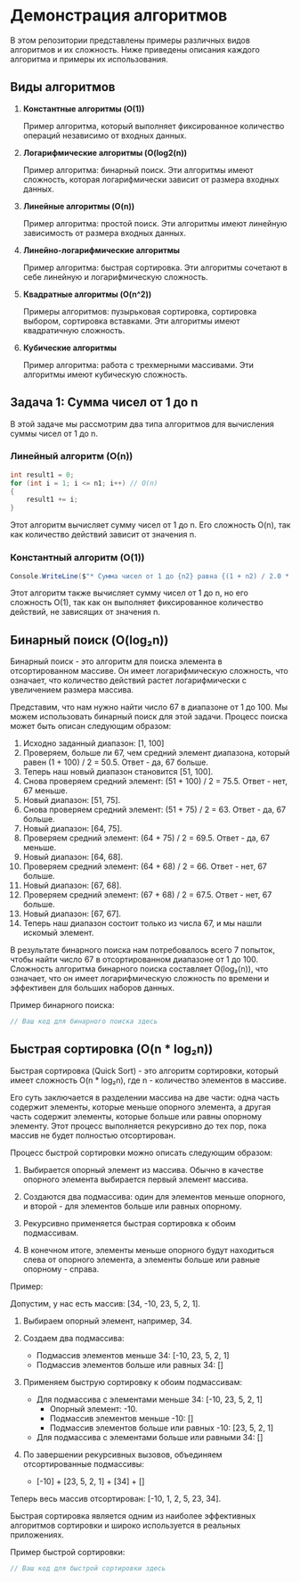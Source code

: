 # Демонстрация алгоритмов

В этом репозитории представлены примеры различных видов алгоритмов и их сложность. Ниже приведены описания каждого алгоритма и примеры их использования.

## Виды алгоритмов

1. **Константные алгоритмы (O(1))**
   
   Пример алгоритма, который выполняет фиксированное количество операций независимо от входных данных.

2. **Логарифмические алгоритмы (O(log2(n))**
   
   Пример алгоритма: бинарный поиск. Эти алгоритмы имеют сложность, которая логарифмически зависит от размера входных данных.

3. **Линейные алгоритмы (O(n))**
   
   Пример алгоритма: простой поиск. Эти алгоритмы имеют линейную зависимость от размера входных данных.

4. **Линейно-логарифмические алгоритмы**
   
   Пример алгоритма: быстрая сортировка. Эти алгоритмы сочетают в себе линейную и логарифмическую сложность.

5. **Квадратные алгоритмы (O(n^2))**
   
   Примеры алгоритмов: пузырьковая сортировка, сортировка выбором, сортировка вставками. Эти алгоритмы имеют квадратичную сложность.

6. **Кубические алгоритмы**
   
   Пример алгоритма: работа с трехмерными массивами. Эти алгоритмы имеют кубическую сложность.

## Задача 1: Сумма чисел от 1 до n

В этой задаче мы рассмотрим два типа алгоритмов для вычисления суммы чисел от 1 до n.

### Линейный алгоритм (O(n))

```csharp
int result1 = 0;
for (int i = 1; i <= n1; i++) // O(n)
{
    result1 += i;
}
```

Этот алгоритм вычисляет сумму чисел от 1 до n. Его сложность O(n), так как количество действий зависит от значения n.

### Константный алгоритм (O(1))

```csharp
Console.WriteLine($"* Сумма чисел от 1 до {n2} равна {(1 + n2) / 2.0 * n2}");
```

Этот алгоритм также вычисляет сумму чисел от 1 до n, но его сложность O(1), так как он выполняет фиксированное количество действий, не зависящих от значения n.

## Бинарный поиск (O(log₂n))

Бинарный поиск - это алгоритм для поиска элемента в отсортированном массиве. Он имеет логарифмическую сложность, что означает, что количество действий растет логарифмически с увеличением размера массива.

Представим, что нам нужно найти число 67 в диапазоне от 1 до 100. Мы можем использовать бинарный поиск для этой задачи. Процесс поиска может быть описан следующим образом:

1. Исходно заданный диапазон: [1, 100]
2. Проверяем, больше ли 67, чем средний элемент диапазона, который равен (1 + 100) / 2 = 50.5. Ответ - да, 67 больше.
3. Теперь наш новый диапазон становится [51, 100].
4. Снова проверяем средний элемент: (51 + 100) / 2 = 75.5. Ответ - нет, 67 меньше.
5. Новый диапазон: [51, 75].
6. Снова проверяем средний элемент: (51 + 75) / 2 = 63. Ответ - да, 67 больше.
7. Новый диапазон: [64, 75].
8. Проверяем средний элемент: (64 + 75) / 2 = 69.5. Ответ - да, 67 меньше.
9. Новый диапазон: [64, 68].
10. Проверяем средний элемент: (64 + 68) / 2 = 66. Ответ - нет, 67 больше.
11. Новый диапазон: [67, 68].
12. Проверяем средний элемент: (67 + 68) / 2 = 67.5. Ответ - нет, 67 больше.
13. Новый диапазон: [67, 67].
14. Теперь наш диапазон состоит только из числа 67, и мы нашли искомый элемент.

В результате бинарного поиска нам потребовалось всего 7 попыток, чтобы найти число 67 в отсортированном диапазоне от 1 до 100. Сложность алгоритма бинарного поиска составляет O(log₂(n)), что означает, что он имеет логарифмическую сложность по времени и эффективен для больших наборов данных.



Пример бинарного поиска:

```csharp
// Ваш код для бинарного поиска здесь
```

## Быстрая сортировка (O(n * log₂n))

Быстрая сортировка (Quick Sort) - это алгоритм сортировки, который имеет сложность O(n * log₂n), где n - количество элементов в массиве.

Его суть заключается в разделении массива на две части: одна часть содержит элементы, которые меньше опорного элемента, а другая часть содержит элементы, которые больше или равны опорному элементу. Этот процесс выполняется рекурсивно до тех пор, пока массив не будет полностью отсортирован.

Процесс быстрой сортировки можно описать следующим образом:

1. Выбирается опорный элемент из массива. Обычно в качестве опорного элемента выбирается первый элемент массива.

2. Создаются два подмассива: один для элементов меньше опорного, и второй - для элементов больше или равных опорному.

3. Рекурсивно применяется быстрая сортировка к обоим подмассивам.

4. В конечном итоге, элементы меньше опорного будут находиться слева от опорного элемента, а элементы больше или равные опорному - справа.

Пример:

Допустим, у нас есть массив: [34, -10, 23, 5, 2, 1].

1. Выбираем опорный элемент, например, 34.

2. Создаем два подмассива:
   - Подмассив элементов меньше 34: [-10, 23, 5, 2, 1]
   - Подмассив элементов больше или равных 34: []

3. Применяем быструю сортировку к обоим подмассивам:
   - Для подмассива с элементами меньше 34: [-10, 23, 5, 2, 1]
     - Опорный элемент: -10.
     - Подмассив элементов меньше -10: []
     - Подмассив элементов больше или равных -10: [23, 5, 2, 1]
   - Для подмассива с элементами больше или равными 34: []

4. По завершении рекурсивных вызовов, объединяем отсортированные подмассивы:
   - [-10] + [23, 5, 2, 1] + [34] + []

Теперь весь массив отсортирован: [-10, 1, 2, 5, 23, 34].

Быстрая сортировка является одним из наиболее эффективных алгоритмов сортировки и широко используется в реальных приложениях.

Пример быстрой сортировки:

```csharp
// Ваш код для быстрой сортировки здесь
```